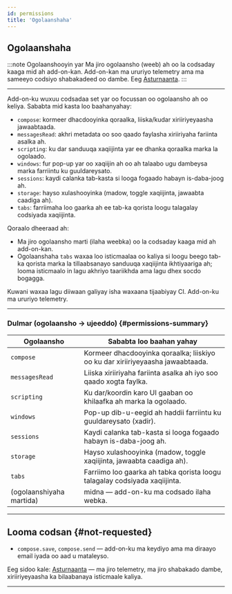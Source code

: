 ```yaml
---
id: permissions
title: 'Ogolaanshaha'
---
```


## Ogolaanshaha

:::note Ogolaanshooyin yar
Ma jiro ogolaansho (weeb) ah oo la codsaday kaaga mid ah add-on-kan. Add-on-kan ma ururiyo telemetry ama ma sameeyo codsiyo shabakadeed oo dambe. Eeg [Asturnaanta](privacy).
:::

---

Add-on-ku wuxuu codsadaa set yar oo focussan oo ogolaansho ah oo keliya. Sababta mid kasta loo baahanyahay:

- `compose`: kormeer dhacdooyinka qoraalka, liiska/kudar xiriiriyeyaasha jawaabtaada.
- `messagesRead`: akhri metadata oo soo qaado faylasha xiriiriyaha fariinta asalka ah.
- `scripting`: ku dar sanduuqa xaqiijinta yar ee dhanka qoraalka marka la ogolaado.
- `windows`: fur pop-up yar oo xaqiijin ah oo ah talaabo ugu dambeysa marka farriintu ku guuldareysato.
- `sessions`: kaydi calanka tab-kasta si looga fogaado habayn is-daba-joog ah.
- `storage`: hayso xulashooyinka (madow, toggle xaqiijinta, jawaabta caadiga ah).
- `tabs`: farriimaha loo gaarka ah ee tab-ka qorista loogu talagalay codsiyada xaqiijinta.

Qoraalo dheeraad ah:

- Ma jiro ogolaansho marti (ilaha weebka) oo la codsaday kaaga mid ah add-on-kan.
- Ogolaanshaha `tabs` waxaa loo isticmaalaa oo kaliya si loogu beego tab-ka qorista marka la tillaabsanayo sanduuqa xaqiijinta ikhtiyaariga ah; looma isticmaalo in lagu akhriyo taariikhda ama lagu dhex socdo bogagga.

Kuwani waxaa lagu diiwaan galiyay isha waxaana tijaabiyay CI. Add-on-ku ma ururiyo telemetry.

---

### Dulmar (ogolaansho → ujeeddo) {#permissions-summary}

| Ogolaansho               | Sababta loo baahan yahay                                                       |
| ------------------------ | ------------------------------------------------------------------------------ |
| `compose`                | Kormeer dhacdooyinka qoraalka; liiskiyo oo ku dar xiriiriyeyaasha jawaabtaada. |
| `messagesRead`           | Liiska xiriiriyaha fariinta asalka ah iyo soo qaado xogta faylka.              |
| `scripting`              | Ku dar/koordin karo UI gaaban oo khilaafka ah marka la ogolaado.               |
| `windows`                | Pop-up dib-u-eegid ah haddii farriintu ku guuldareysato (xadir).               |
| `sessions`               | Kaydi calanka tab-kasta si looga fogaado habayn is-daba-joog ah.               |
| `storage`                | Hayso xulashooyinka (madow, toggle xaqiijinta, jawaabta caadiga ah).           |
| `tabs`                   | Farriimo loo gaarka ah tabka qorista loogu talagalay codsiyada xaqiijinta.     |
| (ogolaanshiyaha martida) | midna — add-on-ku ma codsado ilaha webka.                                      |

---

## Looma codsan {#not-requested}

- `compose.save`, `compose.send` — add-on-ku ma keydiyo ama ma diraayo email iyada oo aad u mataleyso.

Eeg sidoo kale: [Asturnaanta](privacy) — ma jiro telemetry, ma jiro shabakado dambe, xiriiriyeyaasha ka bilaabanaya isticmaale kaliya.

---
